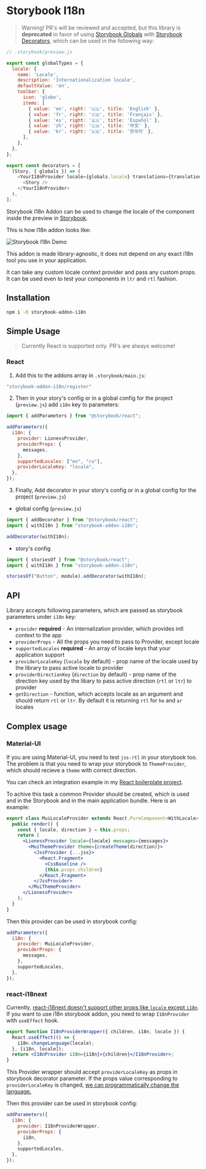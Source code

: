 # Storybook I18n

> Warning! PR's will be reviewed and accepted, but this library is **deprecated** in favor of using [Storybook Globals](https://storybook.js.org/docs/react/essentials/toolbars-and-globals#advanced-usage) with [Storybook Decorators](https://storybook.js.org/docs/react/writing-stories/decorators#context-for-mocking), which can be used in the following way:

```javascript
// .storybook/preview.js

export const globalTypes = {
  locale: {
    name: 'Locale',
    description: 'Internationalization locale',
    defaultValue: 'en',
    toolbar: {
      icon: 'globe',
      items: [
        { value: 'en', right: '🇺🇸', title: 'English' },
        { value: 'fr', right: '🇫🇷', title: 'Français' },
        { value: 'es', right: '🇪🇸', title: 'Español' },
        { value: 'zh', right: '🇨🇳', title: '中文' },
        { value: 'kr', right: '🇰🇷', title: '한국어' },
      ],
    },
  },
};

export const decorators = [
  (Story, { globals }) => (
    <YourI18nProvider locale={globals.locale} translations={translations}>
      <Story />
    </YourI18nProvider>
  ),
];
```

Storybook I18n Addon can be used to change the locale of the component inside the preview in [Storybook](https://storybook.js.org).

This is how I18n addon looks like:

![Storybook I18n Demo](docs/storybook-i18n-example.png)

This addon is made library-agnostic, it does not depend on any exact i18n tool you use in your application.

It can take any custom locale context provider and pass any custom props.
It can be used even to test your components in `ltr` and `rtl` fashion.

## Installation

```sh
npm i -D storybook-addon-i18n
```

## Simple Usage

> Currently React is supported only. PR's are always welcome!

### React

1. Add this to the addons array in `.storybook/main.js`:

```js
"storybook-addon-i18n/register"
```

2. Then in your story's config or in a global config for the project (`preview.js`) add `i18n` key to parameters:

```js
import { addParameters } from "@storybook/react";

addParameters({
  i18n: {
    provider: LionessProvider,
    providerProps: {
      messages,
    },
    supportedLocales: ["en", "ru"],
    providerLocaleKey: "locale",
  },
});
```

3. Finally, Add decorator in your story's config or in a global config for the project (`preview.js`)

- global config (`preview.js`)

```js
import { addDecorator } from "@storybook/react";
import { withI18n } from "storybook-addon-i18n";

addDecorator(withI18n);
```

- story's config

```js
import { storiesOf } from "@storybook/react";
import { withI18n } from "storybook-addon-i18n";

storiesOf("Button", module).addDecorator(withI18n);
```

## API

Library accepts following parameters, which are passed as storybook parameters under `i18n` key:

- `provider` **required** - An internalization provider, which provides intl context to the app
- `providerProps` - All the props you need to pass to Provider, except locale
- `supportedLocales` **required** - An array of locale keys that your application support
- `providerLocaleKey` (`locale` by default) - prop name of the locale used by the library to pass active locale to provider
- `providerDirectionKey` (`direction` by default) - prop name of the direction key used by the libary to pass active direction (`rtl` or `ltr`) to provider
- `getDirection` - function, which accepts locale as an argument and should return `rtl` or `ltr`. By default it is returning `rtl` for `he` and `ar` locales

## Complex usage

### Material-UI

If you are using Material-UI, you need to test `jss-rtl` in your storybook too. The problem is that you need to wrap your storybook to `ThemeProvider`, which should recieve a `theme` with correct direction.

You can check an integration example in my [React boilerplate project](https://github.com/trucknet-io/trucknet-boilerplate-typescript-react).

To achive this task a common Provider should be created, which is used and in the Storybook and in the main application bundle. Here is an example:

```jsx
export class MuiLocaleProvider extends React.PureComponent<WithLocale> {
  public render() {
    const { locale, direction } = this.props;
    return (
      <LionessProvider locale={locale} messages={messages}>
        <MuiThemeProvider theme={createTheme(direction)}>
          <JssProvider {...jss}>
            <React.Fragment>
              <CssBaseline />
              {this.props.children}
            </React.Fragment>
          </JssProvider>
        </MuiThemeProvider>
      </LionessProvider>
    );
  }
}
```

Then this provider can be used in storybook config:

```js
addParameters({
  i18n: {
    provider: MuiLocaleProvider,
    providerProps: {
      messages,
    },
    supportedLocales,
  },
});
```

### react-i18next

Currently, [react-i18next doesn't support other props like `locale` except `i18n`](https://react.i18next.com/latest/i18nextprovider#i-18-nextprovider-props). If you want to use i18n storybook addon, you need to wrap `I18nProvider` with `useEffect` hook.

```jsx
export function I18nProviderWrapper({ children, i18n, locale }) {
  React.useEffect(() => {
    i18n.changeLanguage(locale);
  }, [i18n, locale]);
  return <I18nProvider i18n={i18n}>{children}</I18nProvider>;
}
```

This Provider wrapper should accept `providerLocaleKey` as props in storybook decorator parameter. If the props value corresponding to `providerLocaleKey` is changed, [we can programmatically change the language.](https://www.i18next.com/overview/api#changelanguage)

Then this provider can be used in storybook config:

```js
addParameters({
  i18n: {
    provider: I18nProviderWrapper,
    providerProps: {
      i18n,
    },
    supportedLocales,
  },
});
```
